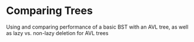 # Comparing Trees
Using and comparing performance of a basic BST with an AVL tree, as well as lazy vs. non-lazy deletion for AVL trees
